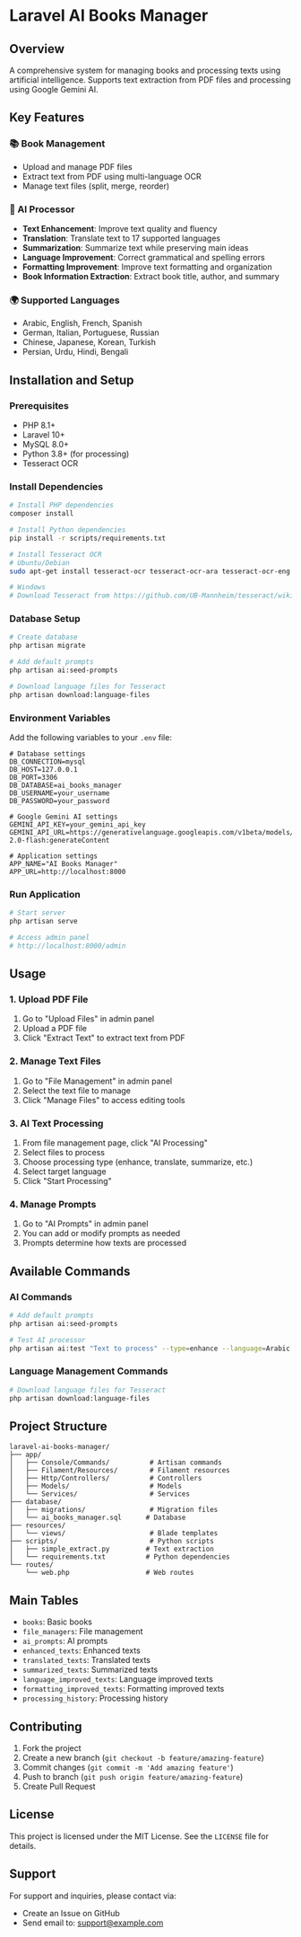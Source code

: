 # Laravel AI Books Manager

## Overview

A comprehensive system for managing books and processing texts using artificial intelligence. Supports text extraction from PDF files and processing using Google Gemini AI.

## Key Features

### 📚 Book Management
- Upload and manage PDF files
- Extract text from PDF using multi-language OCR
- Manage text files (split, merge, reorder)

### 🤖 AI Processor
- **Text Enhancement**: Improve text quality and fluency
- **Translation**: Translate text to 17 supported languages
- **Summarization**: Summarize text while preserving main ideas
- **Language Improvement**: Correct grammatical and spelling errors
- **Formatting Improvement**: Improve text formatting and organization
- **Book Information Extraction**: Extract book title, author, and summary

### 🌍 Supported Languages
- Arabic, English, French, Spanish
- German, Italian, Portuguese, Russian
- Chinese, Japanese, Korean, Turkish
- Persian, Urdu, Hindi, Bengali

## Installation and Setup

### Prerequisites
- PHP 8.1+
- Laravel 10+
- MySQL 8.0+
- Python 3.8+ (for processing)
- Tesseract OCR

### Install Dependencies

```bash
# Install PHP dependencies
composer install

# Install Python dependencies
pip install -r scripts/requirements.txt

# Install Tesseract OCR
# Ubuntu/Debian
sudo apt-get install tesseract-ocr tesseract-ocr-ara tesseract-ocr-eng tesseract-ocr-fra

# Windows
# Download Tesseract from https://github.com/UB-Mannheim/tesseract/wiki
```

### Database Setup

```bash
# Create database
php artisan migrate

# Add default prompts
php artisan ai:seed-prompts

# Download language files for Tesseract
php artisan download:language-files
```

### Environment Variables

Add the following variables to your `.env` file:

```env
# Database settings
DB_CONNECTION=mysql
DB_HOST=127.0.0.1
DB_PORT=3306
DB_DATABASE=ai_books_manager
DB_USERNAME=your_username
DB_PASSWORD=your_password

# Google Gemini AI settings
GEMINI_API_KEY=your_gemini_api_key
GEMINI_API_URL=https://generativelanguage.googleapis.com/v1beta/models/gemini-2.0-flash:generateContent

# Application settings
APP_NAME="AI Books Manager"
APP_URL=http://localhost:8000
```

### Run Application

```bash
# Start server
php artisan serve

# Access admin panel
# http://localhost:8000/admin
```

## Usage

### 1. Upload PDF File
1. Go to "Upload Files" in admin panel
2. Upload a PDF file
3. Click "Extract Text" to extract text from PDF

### 2. Manage Text Files
1. Go to "File Management" in admin panel
2. Select the text file to manage
3. Click "Manage Files" to access editing tools

### 3. AI Text Processing
1. From file management page, click "AI Processing"
2. Select files to process
3. Choose processing type (enhance, translate, summarize, etc.)
4. Select target language
5. Click "Start Processing"

### 4. Manage Prompts
1. Go to "AI Prompts" in admin panel
2. You can add or modify prompts as needed
3. Prompts determine how texts are processed

## Available Commands

### AI Commands
```bash
# Add default prompts
php artisan ai:seed-prompts

# Test AI processor
php artisan ai:test "Text to process" --type=enhance --language=Arabic
```

### Language Management Commands
```bash
# Download language files for Tesseract
php artisan download:language-files
```

## Project Structure

```
laravel-ai-books-manager/
├── app/
│   ├── Console/Commands/          # Artisan commands
│   ├── Filament/Resources/        # Filament resources
│   ├── Http/Controllers/          # Controllers
│   ├── Models/                    # Models
│   └── Services/                  # Services
├── database/
│   ├── migrations/                # Migration files
│   └── ai_books_manager.sql      # Database
├── resources/
│   └── views/                     # Blade templates
├── scripts/                       # Python scripts
│   ├── simple_extract.py         # Text extraction
│   └── requirements.txt          # Python dependencies
└── routes/
    └── web.php                   # Web routes
```

## Main Tables

- `books`: Basic books
- `file_managers`: File management
- `ai_prompts`: AI prompts
- `enhanced_texts`: Enhanced texts
- `translated_texts`: Translated texts
- `summarized_texts`: Summarized texts
- `language_improved_texts`: Language improved texts
- `formatting_improved_texts`: Formatting improved texts
- `processing_history`: Processing history

## Contributing

1. Fork the project
2. Create a new branch (`git checkout -b feature/amazing-feature`)
3. Commit changes (`git commit -m 'Add amazing feature'`)
4. Push to branch (`git push origin feature/amazing-feature`)
5. Create Pull Request

## License

This project is licensed under the MIT License. See the `LICENSE` file for details.

## Support

For support and inquiries, please contact via:
- Create an Issue on GitHub
- Send email to: support@example.com